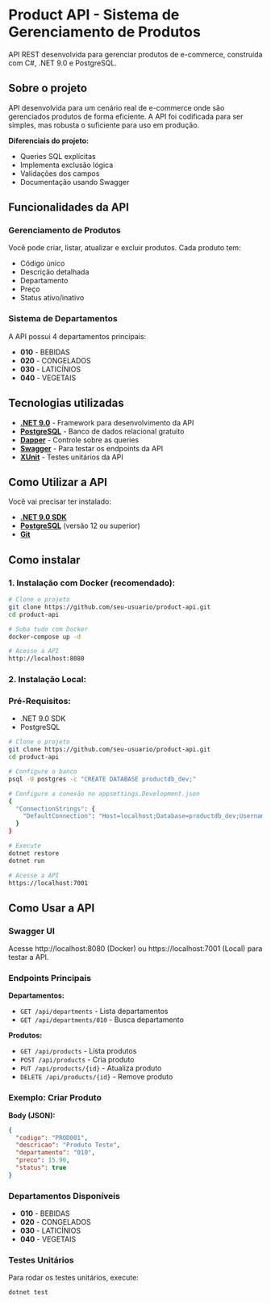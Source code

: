 # Product API - Sistema de Gerenciamento de Produtos

API REST desenvolvida para gerenciar produtos de e-commerce, construída com C#, .NET 9.0 e PostgreSQL.

## Sobre o projeto

API desenvolvida para um cenário real de e-commerce onde são gerenciados produtos de forma eficiente. A API foi codificada para ser simples, mas robusta o suficiente para uso em produção.

**Diferenciais do projeto:**
- Queries SQL explícitas
- Implementa exclusão lógica
- Validações dos campos
- Documentação usando Swagger

## Funcionalidades da API

### Gerenciamento de Produtos
Você pode criar, listar, atualizar e excluir produtos. Cada produto tem:
- Código único
- Descrição detalhada
- Departamento
- Preço
- Status ativo/inativo

### Sistema de Departamentos
A API possui 4 departamentos principais:
- **010** - BEBIDAS
- **020** - CONGELADOS
- **030** - LATICÍNIOS
- **040** - VEGETAIS

## Tecnologias utilizadas
- **[.NET 9.0](https://dotnet.microsoft.com/)** - Framework para desenvolvimento da API
- **[PostgreSQL](https://www.postgresql.org/)** - Banco de dados relacional gratuito
- **[Dapper](https://github.com/DapperLib/Dapper)** - Controle sobre as queries
- **[Swagger](https://swagger.io/)** - Para testar os endpoints da API
- **[XUnit](https://xunit.net/)** - Testes unitários da API

## Como Utilizar a API

Você vai precisar ter instalado:

- **[.NET 9.0 SDK](https://dotnet.microsoft.com/download/dotnet/9.0)**
- **[PostgreSQL](https://www.postgresql.org/download/)** (versão 12 ou superior)
- **[Git](https://git-scm.com/downloads)**

## Como instalar

### 1. Instalação com Docker (recomendado):
```bash
# Clone o projeto
git clone https://github.com/seu-usuario/product-api.git
cd product-api

# Suba tudo com Docker
docker-compose up -d

# Acesse a API
http://localhost:8080
```

### 2. Instalação Local:

### Pré-Requisitos:
- .NET 9.0 SDK
- PostgreSQL

```bash
# Clone o projeto
git clone https://github.com/seu-usuario/product-api.git
cd product-api

# Configure o banco
psql -U postgres -c "CREATE DATABASE productdb_dev;"

# Configure a conexão no appsettings.Development.json
{
  "ConnectionStrings": {
    "DefaultConnection": "Host=localhost;Database=productdb_dev;Username=postgres;Password=SUA_SENHA"
  }
}

# Execute
dotnet restore
dotnet run

# Acesse a API
https://localhost:7001
```

## Como Usar a API

### Swagger UI
Acesse http://localhost:8080 (Docker) ou https://localhost:7001 (Local) para testar a API.

### Endpoints Principais

**Departamentos:**
- `GET /api/departments` - Lista departamentos
- `GET /api/departments/010` - Busca departamento

**Produtos:**
- `GET /api/products` - Lista produtos
- `POST /api/products` - Cria produto
- `PUT /api/products/{id}` - Atualiza produto
- `DELETE /api/products/{id}` - Remove produto

### Exemplo: Criar Produto

**Body (JSON):**
```json
{
  "codigo": "PROD001",
  "descricao": "Produto Teste",
  "departamento": "010",
  "preco": 15.90,
  "status": true
}
```

### Departamentos Disponíveis
- **010** - BEBIDAS
- **020** - CONGELADOS
- **030** - LATICÍNIOS
- **040** - VEGETAIS

### Testes Unitários
Para rodar os testes unitários, execute:
```bash
dotnet test
```

